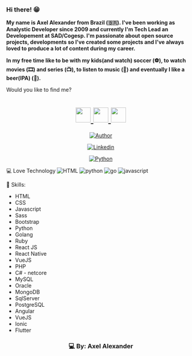 ### Hi there! 😁

<b>My name is Axel Alexander from Brazil (🇧🇷). I've been working as Analystic Developer since 2009 and currently I'm Tech Lead an Developement at SAD/Cogesp. I'm passionate about open source projects, developments so I've created some projects and I've always loved to produce a lot of content during my career.

In my free time like to be with my kids(and watch) soccer (⚽️), to watch movies (🎞️) and series (📺), to listen to music (🎵) and eventually I like a beer(IPA) (🍺).
</b>

Would you like to find me?

<h1 align="center">
    <a href="https://www.linkedin.com/in/axeldeveloper/">
        <img src="https://ik.imagekit.io/ur6xo9m70i/linkedin_yuB1UqRGg.png" width="40">
    </a>
    <a href="https://www.instagram.com/axeldeveloper/">
        <img src="https://ik.imagekit.io/ur6xo9m70i/instagram_UCWwq7G9x.png" width="40">
    </a>
    <a href="https://api.whatsapp.com/send?phone=556793086042&text=Opa%2C%20ol%C3%A1%20Axel!%20Tudo%20bem%3F">
        <img src="https://ik.imagekit.io/ur6xo9m70i/whatsapp_GcZlNUyVJI.png" width="40">  
    </a>
</h1>

<p align="center">
    <a href="https://github.com/axeldeveloper"><img title="Author" src="https://img.shields.io/badge/AUTHOR-AXEL-orange.svg?style=for-the-badge&logo=github"></a>
</p>


<p align="center">
    <a href="https://github.com/axeldeveloper"><img title="Linkedin" src="https://img.shields.io/badge/LINKDIN-AXEL-blue.svg?style=for-the-badge&logo=linkedin"></a>
</p>

<p align="center">
    <a href="https://github.com/axeldeveloper"><img title="Python" src="https://img.shields.io/badge/EVANGELISTA-PYTHON-blue.svg?style=for-the-badge&logo=python"></a>
</p>


💻 Love Technology
<img title="HTML" src="https://img.shields.io/badge/HTML-blue.svg?style=for-the-badge&logo=HTML">
<img title="python" src="https://img.shields.io/badge/EVANGELISTA-PYTHON-blue.svg?style=for-the-badge&logo=python">
<img title="go" src="https://img.shields.io/badge/EVANGELISTA-GOLANF-blue.svg?style=for-the-badge&logo=go">
<img title="javascript" src="https://img.shields.io/badge/EVANGELISTA-javascript-blue.svg?style=for-the-badge&logo=javascript">



🚀 Skills:


- HTML
- CSS
- Javascript
- Sass
- Bootstrap
- Python
- Golang
- Ruby
- React JS
- React Native
- VueJS
- PHP
- C# - netcore
- MySQL
- Oracle
- MongoDB
- SqlServer
- PostgreSQL
- Angular
- VueJS
- Ionic
- Flutter

<h3 align="center">
    💻 By: Axel Alexander
</h3>

<!--
**axeldeveloper/axeldeveloper** is a ✨ _special_ ✨ repository because its `README.md` (this file) appears on your GitHub profile.

Here are some ideas to get you started:

- 🔭 I’m currently working on ...
- 🌱 I’m currently learning ...
- 👯 I’m looking to collaborate on ...
- 🤔 I’m looking for help with ...
- 💬 Ask me about ...
- 📫 How to reach me: ...
- 😄 33 year: ...
- ⚡ Fun fact: ...
-->
